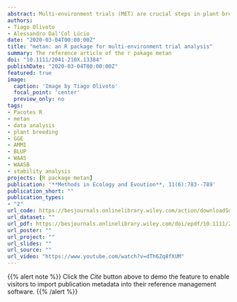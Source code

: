 ```yaml
---
abstract: Multi‐environment trials (MET) are crucial steps in plant breeding programs that aim increasing crop productivity to ensure global food security. The analysis of MET data requires the combination of several approaches including data manipulation, visualization, and modeling. As new methods are proposed, analyzing MET data correctly and completely remains a challenge, often intractable with existing tools. Here we describe the metan R package, a collection of functions that implement a workflow‐based approach to (a) check, manipulate and summarise typical MET data; (b) analyze individual environments using both fixed and mixed‐effect models; (c) compute parametric and non‐parametric stability statistics; (c) implement biometrical models widely used in MET analysis; and (d) plot typical MET data quickly. In this paper, we present a summary of the functions implemented in metan and how they integrate into a workflow to explore and analyze MET data. We guide the user along a gentle learning curve and show how adding only a few commands or options at a time, powerful analyzes can be implemented. metan offers a flexible, intuitive, and richly documented working environment with tools that will facilitate the implementation of a complete analysis of MET data sets.
authors:
- Tiago Olivoto
- Alessandro Dal'Col Lúcio
date: "2020-03-04T00:00:00Z"
title: "metan: an R package for multi‐environment trial analysis"
summary: The reference article of the r pakage metan
doi: "10.1111/2041-210X.13384"
publishDate: "2020-03-04T00:00:00Z"
featured: true
image:
  caption: 'Image by Tiago Olivoto'
  focal_point: 'center'
  preview_only: no
tags:
- Pacotes R
- metan
- data analysis
- plant breeding
- GGE
- AMMI
- BLUP
- WAAS
- WAASB
- stability analysis
projects: [R package metan]
publication: '**Methods in Ecology and Evoution**, 11(6):783--789'
publication_short: ""
publication_types:
- "2"
url_code: https://besjournals.onlinelibrary.wiley.com/action/downloadSupplement?doi=10.1111%2F2041-210X.13384&file=mee313384-sup-0001-Supinfo.pdf
url_dataset: ""
url_pdf: https://besjournals.onlinelibrary.wiley.com/doi/epdf/10.1111/2041-210X.13384
url_poster: ""
url_project: ""
url_slides: ""
url_source: ""
url_video: "https://www.youtube.com/watch?v=dTh6Zq8fXUM"
---
```


{{% alert note %}}
Click the *Cite* button above to demo the feature to enable visitors to import publication metadata into their reference management software.
{{% /alert %}}
